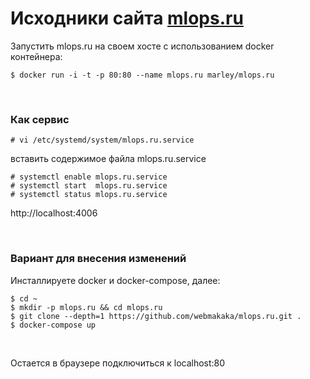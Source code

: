 # Исходники сайта [mlops.ru](https://mlops.ru)

Запустить mlops.ru на своем хосте с использованием docker контейнера:

    $ docker run -i -t -p 80:80 --name mlops.ru marley/mlops.ru

<br/>

### Как сервис

    # vi /etc/systemd/system/mlops.ru.service

вставить содержимое файла mlops.ru.service

    # systemctl enable mlops.ru.service
    # systemctl start  mlops.ru.service
    # systemctl status mlops.ru.service

http://localhost:4006

<br/>

### Вариант для внесения изменений

Инсталлируете docker и docker-compose, далее:

    $ cd ~
    $ mkdir -p mlops.ru && cd mlops.ru
    $ git clone --depth=1 https://github.com/webmakaka/mlops.ru.git .
    $ docker-compose up

<br/>

Остается в браузере подключиться к localhost:80

